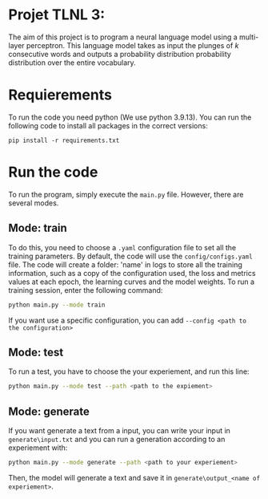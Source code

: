 # Projet TLNL 3:

The aim of this project is to program a neural language model using a multi-layer perceptron. This language model takes as input the plunges of $k$ consecutive words and outputs a probability distribution probability distribution over the entire vocabulary.

# Requierements

To run the code you need python (We use python 3.9.13).
You can run the following code to install all packages in the correct versions:
```bach
pip install -r requirements.txt
```

# Run the code

To run the program, simply execute the `main.py` file. However, there are several modes.

## Mode: train

To do this, you need to choose a `.yaml` configuration file to set all the training parameters. By default, the code will use the `config/configs.yaml` file. The code will create a folder: 'name' in logs to store all the training information, such as a copy of the configuration used, the loss and metrics values at each epoch, the learning curves and the model weights.
To run a training session, enter the following command:
```bash
python main.py --mode train
```
If you want use a specific configuration, you can add `--config <path to the configuration>`

## Mode: test

To run a test, you have to choose the your experiement, and run this line:
```bash
python main.py --mode test --path <path to the expiement>
```

## Mode: generate
If you want generate a text from a input, you can write your input in `generate\input.txt` and you can run a generation according to an experiement with:
```bash
python main.py --mode generate --path <path to your experiement>
```
Then, the model will generate a text and save it in `generate\output_<name of experiement>`.